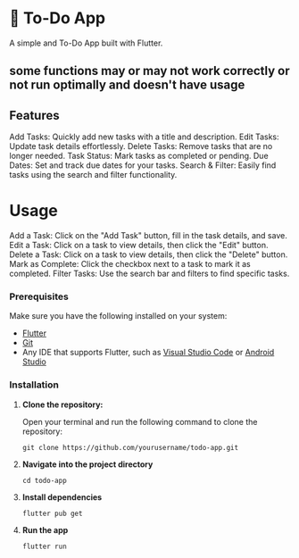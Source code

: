 # 📝 To-Do App
A simple and To-Do App built with Flutter.

## some functions may or may not work correctly or not run optimally and doesn't have usage

## Features
Add Tasks: Quickly add new tasks with a title and description.
Edit Tasks: Update task details effortlessly.
Delete Tasks: Remove tasks that are no longer needed.
Task Status: Mark tasks as completed or pending.
Due Dates: Set and track due dates for your tasks.
Search & Filter: Easily find tasks using the search and filter functionality.

# Usage
Add a Task: Click on the "Add Task" button, fill in the task details, and save.
Edit a Task: Click on a task to view details, then click the "Edit" button.
Delete a Task: Click on a task to view details, then click the "Delete" button.
Mark as Complete: Click the checkbox next to a task to mark it as completed.
Filter Tasks: Use the search bar and filters to find specific tasks.

### Prerequisites

Make sure you have the following installed on your system:

- [Flutter](https://flutter.dev/docs/get-started/install)
- [Git](https://git-scm.com/)
- Any IDE that supports Flutter, such as [Visual Studio Code](https://code.visualstudio.com/) or [Android Studio](https://developer.android.com/studio)

### Installation

1. **Clone the repository:**

   Open your terminal and run the following command to clone the repository:

   ```
   git clone https://github.com/yourusername/todo-app.git
   ```

2. **Navigate into the project directory**

   ```
   cd todo-app
   ```

3. **Install dependencies**

   ```
   flutter pub get
   ```

4. **Run the app**

   ```
   flutter run
   ```

